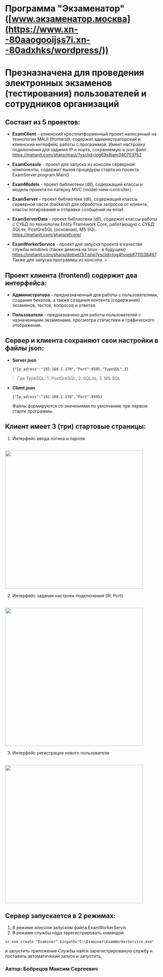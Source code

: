 # Программа "Экзаменатор" ([www.экзаменатор.москва](https://www.xn--80aaogooijss7i.xn--80adxhks/wordpress/))
# Презназначена для проведения электронных экзаменов (тестирования) пользователей и сотрудников организаций 
## Состаит из 5 проектов:
* **ExamClient** - клиенский кросплатформенный проект написанный на технологии MAUI (frontend), содержит администраторский и клиенский интерфейс работы с программой. Имеет настройку подключения для задания IP и порта, сохраняемую в json файл. <https://metanit.com/sharp/maui/?ysclid=log69x8jam340753752>
  
* **ExamConsole** - проект для запуска из консоли серверной компоненты, содержит вызов процедуры старта из проекта ExamServer.program.Main()
* **ExamModels** - проект библиотеки (dll), содержащий классы и модель проекта по патерну MVC (model-view-controller)
* **ExamServer** - проект библиотеки (dll), содержащий классы серверной части (backend) для обработки запросов от клиента, классы логирования и отправки сообщений на email.
* **ExamServerData** - проект библиотеки (dll), содержит классы работы с СУБД по технологии Entity Framework Core, работающую с СУБД: SQLite, PostGreSQL (основная), MS SQL. <https://metanit.com/sharp/efcore/>
* **ExamWorkerService** - проект для запуска проекта в качеcтве службы windows (также демона на linux - в будущем)  <https://metanit.com/sharp/dotnet/3.1.php?ysclid=log4hvjeb8711038467>. 
  Также для запуска программы из консоли.
=
## Проект клиента (frontend) содержит два интерфейса:
* **Администратора** - предназначенный для работы с пользователями, создания бекапов, а также создания контента (содержания) экзаменов, тестов, вопросов и ответов.
  
* **Пользователя** - предназначено для работы пользователей с назначенными экзаменами, просмотра статистики и графического отображения.

## Сервер и клиента сохраняют свои настройки в файлы json:
* **Server.json**
  ```
  {"Ip_adress":"192.168.1.170","Port":9595,"TypeSQL":1}
  ```
>Где TypeSQL: 1. PostGreSQL,  2. SQLite, 3. MS SQL
* **Client.json**
   ```
  {"Ip_adress":"192.168.1.170","Port":9595}
  ```
   Файлы формируются со значениями по умолчанию при первом старте программы.

## Клиент имеет 3 (три) стартовые страницы:
1. Интерфейс ввода логина и пароля
<br>
<img src='https://github.com/Maksim9056/Examiner/assets/108364585/94c4e241-85c3-473d-9345-a9a3f9eb7e9d' width="450" />
</br>

2. Интерфейс задания настроек подключения (IP, Port)
<br>
<img src='https://github.com/Maksim9056/Examiner/assets/108364585/238543a2-353e-4e86-8406-6ee909c305e6' width="450" />
</br>

3. Интерфейс регистрации нового пользователя
<br>
<img src='https://github.com/Maksim9056/Examiner/assets/108364585/9718dbb2-6a14-4712-9520-95d8b04ddbb5' width="450" />
</br>

## Сервер запускается в 2 режимах:
1. В режиме консоли запуском файла ExamWorkerServis 
2. В режиме службы надо зарегистрировать командой   
 ```
 sc.exe create "Examiner" binpath="C:\Examiner\ExamWorkerService.exe"
 ```  
   и запустить приложение Службы найти зарегистрированую службу и поставить автоматичекий запуск и запустить.


### Автор: Бобрецов Максим Сергеевич
